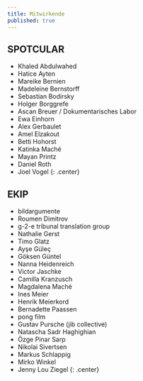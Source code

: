 ```yaml
---
title: Mitwirkende
published: true
---
```


## SPOTCULAR   
  
  
- Khaled Abdulwahed  
- Hatice Ayten  
- Mareike Bernien  
- Madeleine Bernstorff   
- Sebastian Bodirsky  
- Holger Borggrefe  
- Ascan Breuer / Dokumentarisches Labor  
- Ewa Einhorn  
- Alex Gerbaulet  
- Amel Elzakout  
- Betti Hohorst  
- Katinka Maché  
- Mayan Printz  
- Daniel Roth  
- Joel Vogel
{: .center}   

## EKIP   
  
  
- bildargumente  
- Roumen Dimitrov  
- g-2-e tribunal translation group  
- Nathalie Gerst  
- Timo Glatz  
- Ayşe Güleç  
- Göksen Güntel 
- Nanna Heidenreich  
- Victor Jaschke  
- Camilla Kranzusch   
- Magdalena Maché  
- Ines Meier  
- Henrik Meierkord  
- Bernadette Paassen   
- pong film   
- Gustav Pursche (jib collective)  
- Natascha Sadr Haghighian  
- Özge Pinar Sarp  
- Nikolai Sivertsen  
- Markus Schlappig  
- Mirko Winkel  
- Jenny Lou Ziegel
{: .center}
